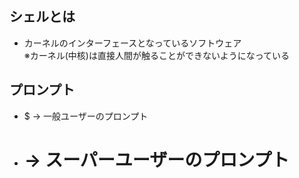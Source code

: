 ## シェルとは
- カーネルのインターフェースとなっているソフトウェア  
※カーネル(中核)は直接人間が触ることができないようになっている

## プロンプト
- $ → 一般ユーザーのプロンプト
- # → スーパーユーザーのプロンプト
